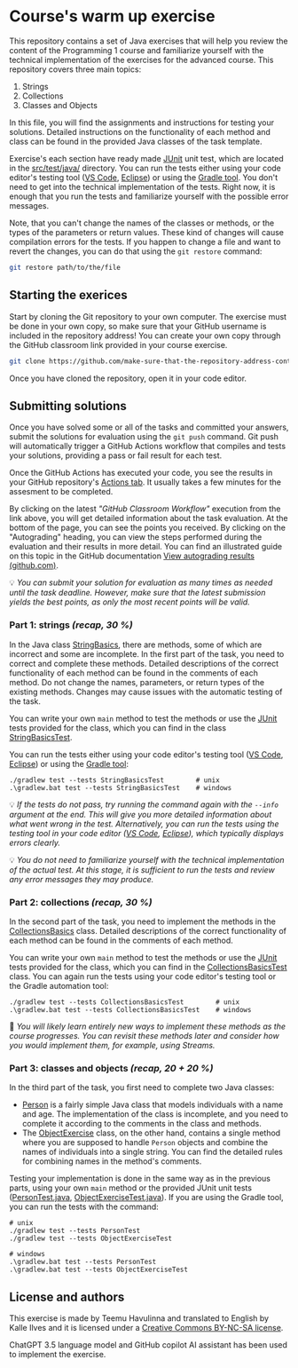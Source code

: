 # Course's warm up exercise

This repository contains a set of Java exercises that will help you review the content of the Programming 1 course and familiarize yourself with the technical implementation of the exercises for the advanced course. This repository covers three main topics:

1. Strings
2. Collections
3. Classes and Objects

In this file, you will find the assignments and instructions for testing your solutions. Detailed instructions on the functionality of each method and class can be found in the provided Java classes of the task template.

Exercise's each section have ready made [JUnit](https://junit.org/) unit test, which are located in the [src/test/java/](./src/test/java/) directory. You can run the tests either using your code editor's testing tool ([VS Code](https://code.visualstudio.com/docs/java/java-testing), [Eclipse](https://www.vogella.com/tutorials/JUnitEclipse/article.html)) or using the [Gradle tool](https://docs.gradle.org/current/userguide/java_testing.html). You don't need to get into the technical implementation of the tests. Right now, it is enough that you run the tests and familiarize yourself with the possible error messages.

Note, that you can't change the names of the classes or methods, or the types of the parameters or return values. These kind of changes will cause compilation errors for the tests. If you happen to change a file and want to revert the changes, you can do that using the `git restore` command:

```sh
git restore path/to/the/file
```

## Starting the exerices

Start by cloning the Git repository to your own computer. The exercise must be done in your own copy, so make sure that your GitHub username is included in the repository address! You can create your own copy through the GitHub classroom link provided in your course exercise.

```sh
git clone https://github.com/make-sure-that-the-repository-address-contains-your-account.git
```

Once you have cloned the repository, open it in your code editor.

## Submitting solutions

Once you have solved some or all of the tasks and committed your answers, submit the solutions for evaluation using the `git push` command. Git push will automatically trigger a GitHub Actions workflow that compiles and tests your solutions, providing a pass or fail result for each test.

Once the GitHub Actions has executed your code, you see the results in your GitHub repository's [Actions tab](../../actions/workflows/classroom.yml). It usually takes a few minutes for the assesment to be completed. 

By clicking on the latest *"GitHub Classroom Workflow"* execution from the link above, you will get detailed information about the task evaluation. At the bottom of the page, you can see the points you received. By clicking on the "Autograding" heading, you can view the steps performed during the evaluation and their results in more detail. You can find an illustrated guide on this topic in the GitHub documentation [View autograding results (github.com)](https://docs.github.com/en/education/manage-coursework-with-github-classroom/learn-with-github-classroom/view-autograding-results).

💡 *You can submit your solution for evaluation as many times as needed until the task deadline. However, make sure that the latest submission yields the best points, as only the most recent points will be valid.*

### Part 1: strings *(recap, 30 %)*

In the Java class [StringBasics](./src/main/java/part01/StringBasics.java), there are methods, some of which are incorrect and some are incomplete. In the first part of the task, you need to correct and complete these methods. Detailed descriptions of the correct functionality of each method can be found in the comments of each method. Do not change the names, parameters, or return types of the existing methods. Changes may cause issues with the automatic testing of the task.

You can write your own `main` method to test the methods or use the [JUnit](https://junit.org/) tests provided for the class, which you can find in the class [StringBasicsTest](./src/test/java/part01/StringBasicsTest.java).

You can run the tests either using your code editor's testing tool ([VS Code](https://code.visualstudio.com/docs/java/java-testing), [Eclipse](https://www.vogella.com/tutorials/JUnitEclipse/article.html)) or using the [Gradle tool](https://docs.gradle.org/current/userguide/java_testing.html):

```
./gradlew test --tests StringBasicsTest        # unix
.\gradlew.bat test --tests StringBasicsTest    # windows
```

💡 *If the tests do not pass, try running the command again with the `--info` argument at the end. This will give you more detailed information about what went wrong in the test. Alternatively, you can run the tests using the testing tool in your code editor ([VS Code](https://code.visualstudio.com/docs/java/java-testing), [Eclipse](https://www.vogella.com/tutorials/JUnitEclipse/article.html)), which typically displays errors clearly.*

💡 *You do not need to familiarize yourself with the technical implementation of the actual test. At this stage, it is sufficient to run the tests and review any error messages they may produce.*

### Part 2: collections *(recap, 30 %)*

In the second part of the task, you need to implement the methods in the [CollectionsBasics](./src/main/java/part02/CollectionsBasics.java) class. Detailed descriptions of the correct functionality of each method can be found in the comments of each method.

You can write your own `main` method to test the methods or use the [JUnit](https://junit.org/) tests provided for the class, which you can find in the [CollectionsBasicsTest](./src/test/java/part02/CollectionsBasicsTest.java) class. You can again run the tests using your code editor's testing tool or the Gradle automation tool:

```
./gradlew test --tests CollectionsBasicsTest        # unix
.\gradlew.bat test --tests CollectionsBasicsTest    # windows
```

🚀 *You will likely learn entirely new ways to implement these methods as the course progresses. You can revisit these methods later and consider how you would implement them, for example, using Streams.*

### Part 3: classes and objects *(recap, 20 + 20 %)*

In the third part of the task, you first need to complete two Java classes:

- [Person](./src/main/java/part03/Person.java) is a fairly simple Java class that models individuals with a name and age. The implementation of the class is incomplete, and you need to complete it according to the comments in the class and methods.
- The [ObjectExercise](./src/main/java/part03/ObjectExercise.java) class, on the other hand, contains a single method where you are supposed to handle `Person` objects and combine the names of individuals into a single string. You can find the detailed rules for combining names in the method's comments.

Testing your implementation is done in the same way as in the previous parts, using your own `main` method or the provided JUnit unit tests ([PersonTest.java](./src/test/java/part03/PersonTest.java), [ObjectExerciseTest.java](./src/test/java/part03/ObjectExerciseTest.java)). If you are using the Gradle tool, you can run the tests with the command:

```
# unix
./gradlew test --tests PersonTest
./gradlew test --tests ObjectExerciseTest

# windows
.\gradlew.bat test --tests PersonTest
.\gradlew.bat test --tests ObjectExerciseTest
```

## License and authors

This exercise is made by Teemu Havulinna and translated to English by Kalle Ilves and it is licensed under a [Creative Commons BY-NC-SA license](https://creativecommons.org/licenses/by-nc-sa/4.0/).

ChatGPT 3.5 language model and GitHub copilot AI assistant has been used to implement the exercise.
